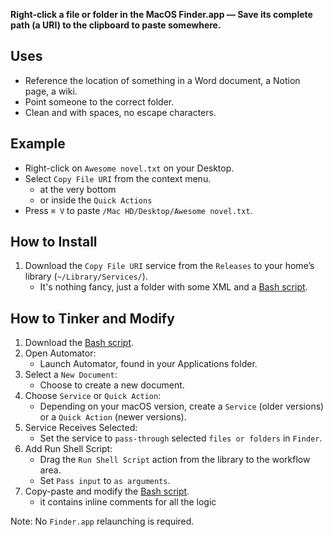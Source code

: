 **Right-click a file or folder in the MacOS Finder.app — Save its complete path (a URI) to the clipboard to paste somewhere.**

## Uses

- Reference the location of something in a Word document, a Notion page, a wiki.
- Point someone to the correct folder.
- Clean and with spaces, no escape characters.

## Example

- Right-click on `Awesome novel.txt` on your Desktop.
- Select `Copy File URI` from the context menu.
  - at the very bottom
  - or inside the `Quick Actions` 
- Press `⌘ V` to paste `/Mac HD/Desktop/Awesome novel.txt`.

## How to Install

1. Download the `Copy File URI` service from the `Releases` to your home’s library (`~/Library/Services/`).
   - It's nothing fancy, just a folder with some XML and a [Bash script](bash_script/copy_file_or_folder_URI_on_right_click.sh).

## How to Tinker and Modify

1. Download the [Bash script](bash_script/copy_file_or_folder_URI_on_right_click.sh).
2. Open Automator:
    - Launch Automator, found in your Applications folder.
3. Select a `New Document`:
    - Choose to create a new document.
4. Choose `Service` or `Quick Action`:
    - Depending on your macOS version, create a `Service` (older versions) or a `Quick Action` (newer versions).
5. Service Receives Selected:
    - Set the service to `pass-through` selected `files or folders` in `Finder`.
6. Add Run Shell Script:
    - Drag the `Run Shell Script` action from the library to the workflow area.
    - Set `Pass input` to `as arguments`.
7. Copy-paste and modify the [Bash script](bash_script/copy_file_or_folder_URI_on_right_click.sh).
   - it contains inline comments for all the logic

Note: No `Finder.app` relaunching is required.
